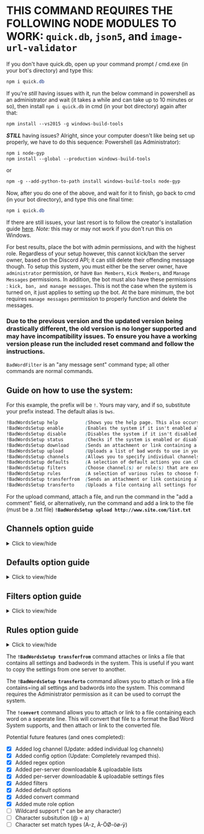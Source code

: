 # THIS COMMAND REQUIRES THE FOLLOWING NODE MODULES TO WORK: `quick.db`, `json5`, and `image-url-validator`
If you don't have quick.db, open up your command prompt / cmd.exe (in your bot's directory) and type this:
```css
npm i quick.db
```
If you're *still* having issues with it, run the below command in powershell as an administrator and wait (it takes a while and can take up to 10 minutes or so), then install `npm i quick.db` in cmd (in your bot directory) again after that:
```css
npm install --vs2015 -g windows-build-tools
```
***STILL*** having issues? Alright, since your computer doesn't like being set up properly, we have to do this sequence:
Powershell (as Administrator):
```css
npm i node-gyp
npm install --global --production windows-build-tools
```
or
```css
npm -g --add-python-to-path install windows-build-tools node-gyp
```
Now, after you do one of the above, and wait for it to finish, go back to cmd (in your bot directory), and type this one final time:
```css
npm i quick.db
```
If there are still issues, your last resort is to follow the creator's installation guide [here](https://github.com/JoshuaWise/better-sqlite3/blob/master/docs/troubleshooting.md). *Note:* this may or may not work if you don't run this on Windows.

For best results, place the bot with admin permissions, and with the highest role. Regardless of your setup however, this cannot kick/ban the server owner, based on the Discord API; it can still delete their offending message though.
To setup this system, you must either be the server owner, have `administrator` permission, or have `Ban Members`, `Kick Members`, and `Manage Messages` permissions. In addition, the bot must also have these permissions : `kick, ban, and manage messages`. This is not the case when the system is turned on, it just applies to setting up the bot. At the bare minimum, the bot requires `manage messages` permission to properly function and delete the messages.

### Due to the previous version and the updated version being drastically different, the old version is no longer supported and may have incompatibility issues. To ensure you have a working version please run the included reset command and follow the instructions.

`BadWordFilter` is an "any message sent" command type; all other commands are normal commands.

## Guide on how to use the system:
For this example, the prefix will be `!`. Yours may vary, and if so, substitute your prefix instead. The default alias is `bws`.
```css
!BadWordsSetup help          (Shows you the help page. This also occurs if you don't type anything after the command.)
!BadWordsSetup enable        (Enables the system if it isn't enabled already.)
!BadWordsSetup disable       (Disables the system if it isn't disabled already.)
!BadWordsSetup status        (Checks if the system is enabled or disabled.)
!BadWordsSetup download      (Sends an attachment or link containing a list of all the bad words for your server.)
!BadWordsSetup upload        (Uploads a list of bad words to use in your server. Make sure to use the !convert command if need be. All words are in this format: `{word:"the word"}`. You can view the format by running !BadWordsSetup download)
!BadWordsSetup channels      (Allows you to specify individual channels (bad words and disciplinary actions) to send a message to whenever a user types a bad word.)
!BadWordsSetup defaults      (A selection of default actions you can choose from, ranging from default embed options to how it matches words to how it identifies the user and more!)
!BadWordsSetup filters       (Choose channel(s) or role(s) that are exempt from the system.)
!BadWordsSetup rules         (A selection of various rules to choose from that changes how the system behaves when it sees a bad word.)
!BadWordsSetup transferfrom  (Sends an attachment or link containing all settings in the Bad Word System including bad words.)
!BadWordsSetup transferto    (Uploads a file containg all settings for the Bad Word System. This is useful if you want to copy the settings from one server to another.)
```

For the upload command, attach a file, and run the command in the "add a comment" field, or alternatively, run the command and add a link to the file (must be a .txt file) **`!BadWordsSetup upload http://www.site.com/list.txt`**

## Channels option guide   
<details>
  <summary>Click to view/hide</summary>
  <p>
<!--  -->
    
**`!BadWordsSetup channels status`**   Shows the badwordlog and actionlog channels if they've been set.

**`!BadWordsSetup channels badwordlog`**   Mention a channel [<#logs>](#) or provide the channel's ID to set the channel the Bad Word System will use to send logs of it catching a bad word.

**`!BadWordsSetup channels actionlog`**   Mention a channel [<#logs>](#) or provide the channel's ID to set the channel the Bad Word System will use to send logs of it performing a disciplinary action (mute/kick/ban).
</p></details>

## Defaults option guide   
<details>
  <summary>Click to view/hide</summary>
  <p>
<!--  -->

    !BadWordsSetup defaults usermode   You can choose from a few options to control how it shows users.
    !BadWordsSetup defaults usermode status   Shows the current usermode (The below user will change based on the user).
    !BadWordsSetup defaults usermode mention   Sets the usermode to an @mention. This will show up as [@CoolGuy](https://github.com/DanTheComputerMan/javascript/edit/master/Discord%20Bot%20Maker%20(DBM)/RAW%20Data/Bad%20Words%20System/readme.md)
    !BadWordsSetup defaults usermode mention   Sets the usermode to a tag. This will show up as CoolGuy#9889
    !BadWordsSetup defaults usermode id   Sets the usermode to an @mention. This will show up as 290391058133811201
    !BadWordsSetup defaults matchstyle   You can choose from a few options to control how it matches bad words.
    !BadWordsSetup defaults matchstyle status   Shows the current matchstyle (how it matches words).
    !BadWordsSetup defaults matchstyle matchword   Sets the matchstyle to matchword. This is the default method.
    !BadWordsSetup defaults matchstyle matchwordcasingmatters   Sets the matchstyle to matchwordcasingmatters.
    !BadWordsSetup defaults matchstyle matchany   Sets the matchstyle to matchany.
    !BadWordsSetup defaults matchstyle matchanycasingmatters   Sets the matchstyle to matchanycasingmatters.
    !BadWordsSetup defaults matchstyle matchregex   Sets the matchstyle to matchregex. This mode is useful if you have regex expressions as words.
    !BadWordsSetup defaults action   You can choose from a few options to control how it disciplines users. This is only used if the specified word does not have a specific disciplinary action listed for that word.
    !BadWordsSetup defaults action delete   Sets the default action to delete.
    !BadWordsSetup defaults action mute   Sets the default action to delete.
    !BadWordsSetup defaults action kick   Sets the default action to delete.
    !BadWordsSetup defaults action ban   Sets the default action to delete.
    !BadWordsSetup defaults muterole   Sets the mute role to apply when user types a word marked as mute. You can [@mention](#) or provide the role's ID. You can also provide "remove" to remove the muterole.
    !BadWordsSetup defaults color   Sets the default success/neutral embed color. You can also provide "remove" to remove the embed color.
    !BadWordsSetup defaults image   Sets the default success/neutral embed image. You can also provide "remove" to remove the embed image.
    !BadWordsSetup defaults thumbnail   Sets the default success/neutral embed thumbnail. You can also provide "remove" to remove the embed thumbnail.
    !BadWordsSetup defaults footer   Sets the default success/neutral embed footer. You can also provide "remove" to remove the embed footer.
    !BadWordsSetup defaults timestamp   Enabled/disables the default success/neutral embed timestamp. This shows as the current date/time.

  <details>
  <summary>Click to view/hide matchstyle info</summary>
  <p>
  <!--  -->
    
    Breakdown:     (Sample string user typed: `Oh Hello Bob, I am going to the store today.`)   and the bad word `hell`.***
    matchword: Does not match. 'hell' word is not found b/c it's part of a larger word 'hello' (regardless of casing) *(recommended & default method)*.
    matchwordcasingmatters: Does not match. 'hell' word is not found b/c it's part of a larger word 'hello'.
    matchany: Does match. Exact 'hell' found in string (doesn't count casing). Doesn't matter that o is after hell *(Not recommended)*.
    matchanycasingmatters: Does not match. Exact 'hell' not found in string (casing matters) *(Also not recommended)*.

    Another Example:     (Sample string user typed: `Oh Hell Bob, that sucks for you, considering you're inhell`)   and the bad word `hell`.***
    matchword: Does match. 'hell' is found (regardless of casing) *(recommended & default method)*.
    matchwordcasingmatters: Does not match. 'hell' word is not found (casing matters).
    matchany: Does match. Exact 'hell' found in string (doesn't count casing).
    matchanycasingmatters: Does match. Exact 'hell' found in string.
    
    There is also another option of matchregex, but that matches regex expressions. Example: the regex is a Discord invite link regex and is: discord\.gg\/.+ and the example string is: "Come to my server! discord.gg/abc123 It's super fun!"
  </p></details>
</p></details>


## Filters option guide   
<details>
  <summary>Click to view/hide</summary>
  <p>
<!--  -->

    !BadWordsSetup filters   You can choose from a few options to control the filter exceptions.
    !BadWordsSetup filters status   Shows the enabled filters.
    !BadWordsSetup filters channel   Sets a channel to be excluded from the Bad Word System. This can be a [#mod-chat](#) channel mention or the channel's ID.
    !BadWordsSetup filters role   Sets a role to be excluded from the Bad Word System. This can be a [@Admins](#) role mention or the role's ID.
    
</p></details>

## Rules option guide   
<details>
  <summary>Click to view/hide</summary>
  <p>
<!--  -->

    !BadWordsSetup rules   You can choose from a few options to control the rule options.
    !BadWordsSetup rules status   Shows the enabled rules.
    !BadWordsSetup rules BreakOnMatch   Enables/disables the BreakOnMatch rule. When enabled, this rule will stop looking through the list when it finds its first bad word match.
    !BadWordsSetup rules PostDeleteMessage   Enables/disables the PostDeleteMessage rule. When enabled, this rule will post a message that a user's message was deleted in the same channel the message was deleted. This can be used as an early warning sign to the user to stop.
    !BadWordsSetup rules PostDeleteMessageText   Enables/disables the PostDeleteMessageText rule. When enabled, this rule will post a message containing the bad words in the same channel that it found the bad words. This only does something if the PostDeleteMessage rule is enabled.
    !BadWordsSetup rules PostMuteMessage   Enables/disables the PostMuteMessage rule. When enabled, this rule will post a message that a user was muted. This can be used as an early warning sign to the user to stop.
    !BadWordsSetup rules PostMuteMessageText   Enables/disables the PostMuteMessageText rule. When enabled, this rule will post a message containing the bad words in the same channel that it found the bad words. This only does something if the PostMuteMessage rule is enabled.
    !BadWordsSetup rules PostKickMessage   Enables/disables the PostKickMessage rule. When enabled, this rule will post a message that a user was kicked. This can be used as an early warning sign to dissuade other users of doing the same thing.
    !BadWordsSetup rules PostKickMessageText   Enables/disables the PostKickMessageText rule. When enabled, this rule will post a message containing the bad words in the same channel that it found the bad words. This only does something if the PostKickMessage rule is enabled.
    !BadWordsSetup rules PostBanMessage   Enables/disables the PostBanMessage rule. When enabled, this rule will post a message that a user was banned. This can be used as an early warning sign to dissuade other users of doing the same thing.
    !BadWordsSetup rules PostBanMessageText   Enables/disables the PostBanMessageText rule. When enabled, this rule will post a message containing the bad words in the same channel that it found the bad words. This only does something if the PostBanMessage rule is enabled.
    
</p></details>

The **`!BadWordsSetup transferfrom`** command attaches or links a file that contains all settings and badwords in the system. This is useful if you want to copy the settings from one server to another.

The **`!BadWordsSetup transferto`** command allows you to attach or link a file contains=ing all settings and badwords into the system. This command requires the Administrator permission as it can be used to corrupt the system.

The **`!convert`** command allows you to attach or link to a file containing each word on a seperate line. This will convert that file to a format the Bad Word System supports, and then attach or link to the converted file.

Potential future features (and ones completed):
- [x] Added log channel (Update: added individual log channels)
- [x] Added config option (Update: Completely revamped this).
- [x] Added regex option
- [x] Added per-server downloadable & uploadable lists
- [x] Added per-server downloadable & uploadable settings files
- [x] Added filters
- [x] Added default options
- [x] Added convert command
- [x] Added mute role option
- [ ] Wildcard support (* can be any character)
- [ ] Character subsitution (@ = a)
- [ ] Character set match types (A-z, À-ÖØ-öø-ÿ)
